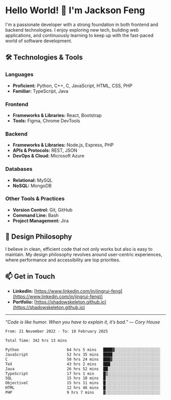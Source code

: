 # Hello World! 👋 I'm Jackson Feng

I'm a passionate developer with a strong foundation in both frontend and backend technologies. I enjoy exploring new tech, building web applications, and continuously learning to keep up with the fast-paced world of software development.

## 🛠 Technologies & Tools

### Languages
- **Proficient:** Python, C++, C, JavaScript, HTML, CSS, PHP
- **Familiar:** TypeScript, Java

### Frontend
- **Frameworks & Libraries:** React, Bootstrap
- **Tools:** Figma, Chrome DevTools

### Backend
- **Frameworks & Libraries:** Node.js, Express, PHP
- **APIs & Protocols:** REST, JSON
- **DevOps & Cloud:** Microsoft Azure

### Databases
- **Relational:** MySQL
- **NoSQL:** MongoDB

### Other Tools & Practices
- **Version Control:** Git, GitHub
- **Command Line:** Bash
- **Project Management:** Jira


## 🎨 Design Philosophy

I believe in clean, efficient code that not only works but also is easy to maintain. My design philosophy revolves around user-centric experiences, where performance and accessibility are top priorities.

## 📫 Get in Touch

- **LinkedIn:** [https://www.linkedin.com/in/jingrui-feng](https://www.linkedin.com/in/jingrui-feng))
- **Portfolio:** [https://shadowskeleton.github.io](https://shadowskeleton.github.io)

---

*“Code is like humor. When you have to explain it, it’s bad.” — Cory House*



<!--START_SECTION:waka-->

```txt
From: 21 November 2022 - To: 10 February 2025

Total Time: 342 hrs 13 mins

Python                     64 hrs 5 mins   ████▓░░░░░░░░░░░░░░░░░░░░   18.73 %
JavaScript                 52 hrs 35 mins  ████░░░░░░░░░░░░░░░░░░░░░   15.37 %
C                          50 hrs 24 mins  ███▓░░░░░░░░░░░░░░░░░░░░░   14.73 %
TeX                        43 hrs 2 mins   ███░░░░░░░░░░░░░░░░░░░░░░   12.58 %
Java                       26 hrs 52 mins  ██░░░░░░░░░░░░░░░░░░░░░░░   07.85 %
TypeScript                 17 hrs 1 min    █▒░░░░░░░░░░░░░░░░░░░░░░░   04.97 %
SQL                        15 hrs 18 mins  █░░░░░░░░░░░░░░░░░░░░░░░░   04.47 %
ObjectiveC                 15 hrs 11 mins  █░░░░░░░░░░░░░░░░░░░░░░░░   04.44 %
HTML                       12 hrs 46 mins  █░░░░░░░░░░░░░░░░░░░░░░░░   03.73 %
PHP                        9 hrs 7 mins    ▓░░░░░░░░░░░░░░░░░░░░░░░░   02.67 %
```

<!--END_SECTION:waka-->

